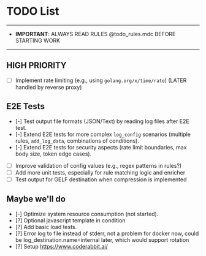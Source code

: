 # TODO List
---
- **IMPORTANT**: ALWAYS READ RULES @todo_rules.mdc BEFORE STARTING WORK
---

## HIGH PRIORITY

- [ ] Implement rate limiting (e.g., using `golang.org/x/time/rate`) (LATER handled by reverse proxy)

## E2E Tests

- [-] Test output file formats (JSON/Text) by reading log files after E2E test.
- [-] Extend E2E tests for more complex `log_config` scenarios (multiple rules, `add_log_data`, combinations of conditions).
- [-] Extend E2E tests for security aspects (rate limit boundaries, max body size, token edge cases). 
- [ ] Improve validation of config values (e.g., regex patterns in rules?)
- [ ] Add more unit tests, especially for rule matching logic and enricher
- [ ] Test output for GELF destination when compression is implemented

## Maybe we'll do

- [-] Optimize system resource consumption (not started). 
- [?] Optional javascript template in condition
- [?] Add basic load tests.
- [?] Error log to file instead of stderr, not a problem for docker now, could be log_destination.name=internal later, which would support rotation
- [?] Setup https://www.coderabbit.ai/